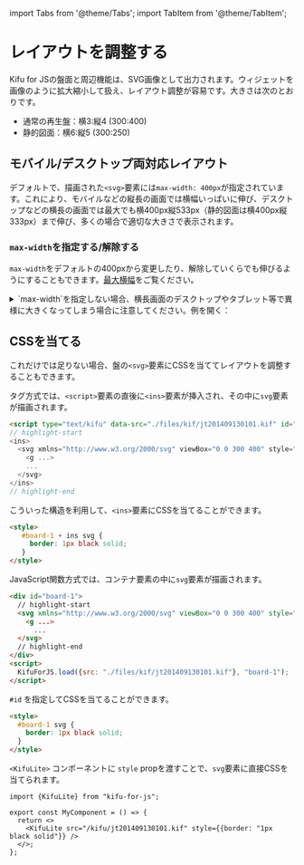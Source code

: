 import Tabs from '@theme/Tabs';
import TabItem from '@theme/TabItem';

# レイアウトを調整する

Kifu for JSの盤面と周辺機能は、SVG画像として出力されます。ウィジェットを画像のように拡大縮小して扱え、レイアウト調整が容易です。大きさは次のとおりです。

* 通常の再生盤：横3:縦4 (300:400)
* 静的図面：横6:縦5 (300:250)

## モバイル/デスクトップ両対応レイアウト

デフォルトで、描画された`<svg>`要素には`max-width: 400px`が指定されています。これにより、モバイルなどの縦長の画面では横幅いっぱいに伸び、デスクトップなどの横長の画面では最大でも横400px縦533px（静的図面は横400px縦333px）まで伸び、多くの場合で適切な大きさで表示されます。

<KifuLite />

### `max-width`を指定する/解除する

`max-width`をデフォルトの400pxから変更したり、解除していくらでも伸びるようにすることもできます。[最大横幅](./options/max-width)をご覧ください。

<details>
  <summary>`max-width`を指定しない場合、横長画面のデスクトップやタブレット等で異様に大きくなってしまう場合に注意してください。例を開く：</summary>
  <div>
   <KifuLite maxWidth={null} />
  </div>
</details>

## CSSを当てる

これだけでは足りない場合、盤の`<svg>`要素にCSSを当ててレイアウトを調整することもできます。

<Tabs groupId="display-method">
  <TabItem value="markup" label="タグ方式" default>

タグ方式では、`<script>`要素の直後に`<ins>`要素が挿入され、その中に`svg`要素が描画されます。

```html
<script type="text/kifu" data-src="./files/kif/jt201409130101.kif" id="board-1">
// highlight-start 
<ins>
  <svg xmlns="http://www.w3.org/2000/svg" viewBox="0 0 300 400" style="font-family: serif; user-select: none; max-width: 450px; aspect-ratio: 300 / 400;">
    <g ...>
    ...
  </svg>
</ins>
// highlight-end
```

こういった構造を利用して、`<ins>`要素にCSSを当てることができます。

```html
<style>
   #board-1 + ins svg {
     border: 1px black solid;
   }
</style>
```

  </TabItem>
  <TabItem value="javascript" label="JavaScript関数方式">

JavaScript関数方式では、コンテナ要素の中に`svg`要素が描画されます。

```html
<div id="board-1">
  // highlight-start    
  <svg xmlns="http://www.w3.org/2000/svg" viewBox="0 0 300 400" style="font-family: serif; user-select: none; max-width: 450px; aspect-ratio: 300 / 400;">
    <g ...>
      ...
  </svg>
  // highlight-end
</div>
<script>
  KifuForJS.load({src: "./files/kif/jt201409130101.kif"}, "board-1");
</script>
```

`#id` を指定してCSSを当てることができます。

```html
<style>
  #board-1 svg {
    border: 1px black solid;
  }
</style>
```

  </TabItem>
  <TabItem value="react" label="Reactコンポーネント方式">

`<KifuLite>` コンポーネントに `style` propを渡すことで、`svg`要素に直接CSSを当てられます。

```tsx
import {KifuLite} from "kifu-for-js";

export const MyComponent = () => {
  return <>
    <KifuLite src="/kifu/jt201409130101.kif" style={{border: "1px black solid"}} />
  </>;
};
```

  </TabItem>
</Tabs>

